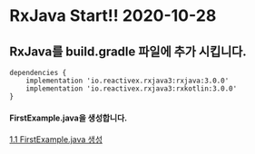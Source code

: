# RxJava Start!! 2020-10-28

RxJava를 build.gradle 파일에 추가 시킵니다.
-------------
```
dependencies {
    implementation 'io.reactivex.rxjava3:rxjava:3.0.0'
    implementation 'io.reactivex.rxjava3:rxkotlin:3.0.0'
}
```

#### FirstExample.java을 생성합니다.

[1.1 FirstExample.java 생성](https://github.com/kjw12qwas/RxJava_Study/blob/main/1.1%20Observable.md)

